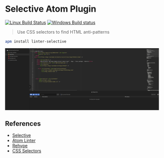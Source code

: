 # Selective Atom Plugin

[![Linux Build Status](https://travis-ci.org/ChristianMurphy/linter-selective.svg?branch=master)](https://travis-ci.org/ChristianMurphy/linter-selective)
[![Windows Build status](https://ci.appveyor.com/api/projects/status/novxdk3nnh1rrfy1/branch/master?svg=true)](https://ci.appveyor.com/project/ChristianMurphy/linter-selective/branch/master)

> Use CSS selectors to find HTML anti-patterns

```bash
apm install linter-selective
```

![selective lint example](docs/selective-lint-example.gif)

## References

* [Selective](https://github.com/ChristianMurphy/selective)
* [Atom Linter](https://atom.io/packages/linter)
* [Rehype](https://github.com/rehypejs/rehype)
* [CSS Selectors](https://developer.mozilla.org/en-us/docs/web/css/css_selectors)
